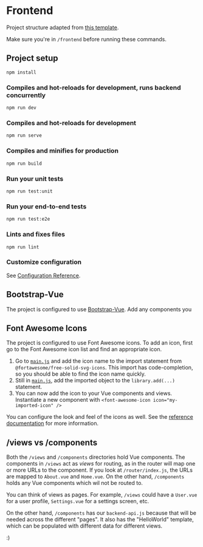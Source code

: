 # Frontend

Project structure adapted from [this template](https://github.com/jonashackt/spring-boot-vuejs).

Make sure you're in `/frontend` before running these commands.

## Project setup
```
npm install
```

### Compiles and hot-reloads for development, runs backend concurrently
```
npm run dev
```

### Compiles and hot-reloads for development
```
npm run serve
```

### Compiles and minifies for production
```
npm run build
```

### Run your unit tests
```
npm run test:unit
```

### Run your end-to-end tests
```
npm run test:e2e
```

### Lints and fixes files
```
npm run lint
```

### Customize configuration
See [Configuration Reference](https://cli.vuejs.org/config/).

## Bootstrap-Vue

The project is configured to use [Bootstrap-Vue](https://bootstrap-vue.js.org/docs/components/). Add any components you

## Font Awesome Icons

The project is configured to use Font Awesome icons. To add an icon, first go to the Font Awesome icon list and find an appropriate icon.

1. Go to [`main.js`](src/main.js) and add the icon name to the import statement from `@fortawesome/free-solid-svg-icons`. This import has code-completion, so you should be able to find the icon name quickly.
1. Still in [`main.js`](src/main.js), add the imported object to the `library.add(...)` statement.
1. You can now add the icon to your Vue components and views. Instantiate a new component with `<font-awesome-icon icon="my-imported-icon" />`

You can configure the look and feel of the icons as well. See the [reference documentation](https://github.com/FortAwesome/vue-fontawesome#the-icon-property) for more information.

## /views vs /components

Both the `/views` and `/components` directories hold Vue components. The components in `/views` act as _views_ for routing, as in the router will map one or more URLs to the component. If you look at `/router/index.js`, the URLs are mapped to `About.vue` and `Home.vue`. On the other hand, `/components` holds any Vue components which wil not be routed to.

You can think of views as pages. For example, `/views` could have a `User.vue` for a user profile, `Settings.vue` for a settings screen, etc.

On the other hand, `/components` has our `backend-api.js` because that will be needed across the different "pages". It also has the "HelloWorld" template, which can be populated with different data for different views.

:)
